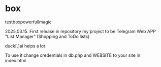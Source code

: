# box
testboxpowerfullmagic

2025.03.15. First release in repository my project to be Telegram Web APP "List Manager" (Shopping and ToDo lists)

duck[.]ai helps a lot

To use it change credentials in db.php and WEBSITE to your site in index.html.

